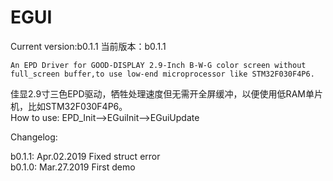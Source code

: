 # EGUI
Current version:b0.1.1
当前版本：b0.1.1    

    An EPD Driver for GOOD-DISPLAY 2.9-Inch B-W-G color screen without full_screen buffer,to use low-end microprocessor like STM32F030F4P6.   
佳显2.9寸三色EPD驱动，牺牲处理速度但无需开全屏缓冲，以便使用低RAM单片机，比如STM32F030F4P6。  
How to use: EPD_Init-->EGuiInit-->EGuiUpdate

Changelog:

b0.1.1: Apr.02.2019 Fixed struct error   
b0.1.0: Mar.27.2019 First demo 
        
